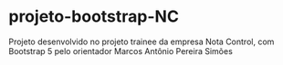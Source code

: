 # projeto-bootstrap-NC
Projeto desenvolvido no projeto trainee da empresa Nota Control, com Bootstrap 5 pelo orientador Marcos Antônio Pereira Simões

